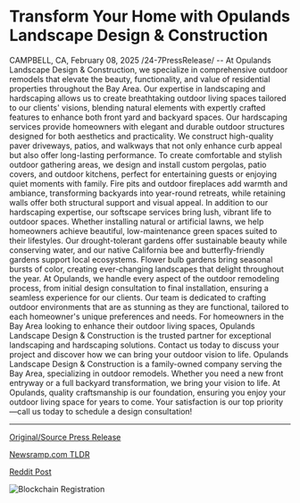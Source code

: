 # Transform Your Home with Opulands Landscape Design & Construction

CAMPBELL, CA, February 08, 2025 /24-7PressRelease/ -- At Opulands Landscape Design & Construction, we specialize in comprehensive outdoor remodels that elevate the beauty, functionality, and value of residential properties throughout the Bay Area. Our expertise in landscaping and hardscaping allows us to create breathtaking outdoor living spaces tailored to our clients' visions, blending natural elements with expertly crafted features to enhance both front yard and backyard spaces.  Our hardscaping services provide homeowners with elegant and durable outdoor structures designed for both aesthetics and practicality. We construct high-quality paver driveways, patios, and walkways that not only enhance curb appeal but also offer long-lasting performance. To create comfortable and stylish outdoor gathering areas, we design and install custom pergolas, patio covers, and outdoor kitchens, perfect for entertaining guests or enjoying quiet moments with family. Fire pits and outdoor fireplaces add warmth and ambiance, transforming backyards into year-round retreats, while retaining walls offer both structural support and visual appeal.  In addition to our hardscaping expertise, our softscape services bring lush, vibrant life to outdoor spaces. Whether installing natural or artificial lawns, we help homeowners achieve beautiful, low-maintenance green spaces suited to their lifestyles. Our drought-tolerant gardens offer sustainable beauty while conserving water, and our native California bee and butterfly-friendly gardens support local ecosystems. Flower bulb gardens bring seasonal bursts of color, creating ever-changing landscapes that delight throughout the year.  At Opulands, we handle every aspect of the outdoor remodeling process, from initial design consultation to final installation, ensuring a seamless experience for our clients. Our team is dedicated to crafting outdoor environments that are as stunning as they are functional, tailored to each homeowner's unique preferences and needs.  For homeowners in the Bay Area looking to enhance their outdoor living spaces, Opulands Landscape Design & Construction is the trusted partner for exceptional landscaping and hardscaping solutions. Contact us today to discuss your project and discover how we can bring your outdoor vision to life.  Opulands Landscape Design & Construction is a family-owned company serving the Bay Area, specializing in outdoor remodels. Whether you need a new front entryway or a full backyard transformation, we bring your vision to life. At Opulands, quality craftsmanship is our foundation, ensuring you enjoy your outdoor living space for years to come. Your satisfaction is our top priority—call us today to schedule a design consultation! 

---

[Original/Source Press Release](https://www.24-7pressrelease.com/press-release/519560/transform-your-home-with-opulands-landscape-design-construction)
                    

[Newsramp.com TLDR](https://newsramp.com/curated-news/opulands-landscape-design-construction-elevates-bay-area-outdoor-spaces-with-hardscaping-and-softscape-services/29be2e233769d6546f485cbadde861d4) 

 



[Reddit Post](https://www.reddit.com/r/RealEstate_NewsRamp/comments/1ikilkx/opulands_landscape_design_construction_elevates/) 



![Blockchain Registration](https://cdn.newsramp.app/24-7PressRelease/qrcode/252/8/bold7nYy.webp)